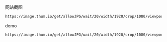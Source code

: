 网站截图

```markdown
https://image.thum.io/get/allowJPG/wait/20/width/1920/crop/1080/viewportWidth/1920/https://<你的域名>/
```

demo
```markdown
https://image.thum.io/get/allowJPG/wait/20/width/1920/crop/1080/viewportWidth/1920/https://butterfly.js.org/
```